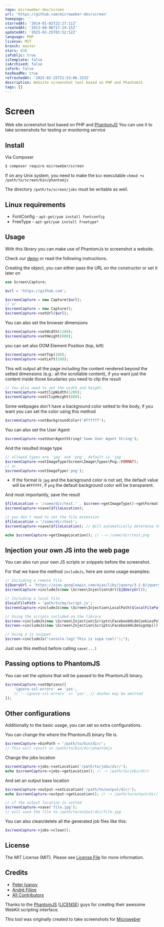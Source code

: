```yaml
---
repo: microweber-dev/screen
url: 'https://github.com/microweber-dev/screen'
homepage: ''
starredAt: '2014-01-02T22:27:11Z'
createdAt: '2013-08-06T17:14:15Z'
updatedAt: '2025-02-25T03:52:52Z'
language: PHP
license: MIT
branch: master
stars: 630
isPublic: true
isTemplate: false
isArchived: false
isFork: false
hasReadMe: true
refreshedAt: '2025-02-25T21:53:06.333Z'
description: Website screenshot tool based on PHP and PhantomJS
tags: []
---
```


# Screen

Web site screenshot tool based on PHP and [PhantomJS](https://phantomjs.org/ "")
You can use it to take screenshots for testing or monitoring service

## Install

Via Composer

``` bash
$ composer require microweber/screen
```

If on any Unix system, you need to make the `bin` executable `chmod +x /path/to/screen/bin/phantomjs`

The directory `/path/to/screen/jobs` must be writable as well.

## Linux requirements

 * FontConfig -  `apt-get/yum install fontconfig`
 * FreeType - `apt-get/yum install freetype*`

## Usage

With this library you can make use of PhantomJs to screenshot a website.

Check our [demo](/demo) or read the following instructions.

Creating the object, you can either pass the URL on the constructor or set it later on
``` php
use Screen\Capture;

$url = 'https://github.com';

$screenCapture = new Capture($url);
// or
$screenCapture = new Capture();
$screenCapture->setUrl($url);
```

You can also set the browser dimensions
``` php
$screenCapture->setWidth(1200);
$screenCapture->setHeight(800);
```

you can set also DOM Element Position (top, left)
``` php
$screenCapture->setTop(100);
$screenCapture->setLeft(100);
```

This will output all the page including the content rendered beyond the setted dimensions (e.g.: all the scrollable content), if you want just the content inside those boudaries you need to clip the result
``` php
// You also need to set the width and height.
$screenCapture->setClipWidth(1200);
$screenCapture->setClipHeight(800);
```

Some webpages don't have a background color setted to the body, if you want you can set the color using this method
``` php
$screenCapture->setBackgroundColor('#ffffff');
```

You can also set the User Agent
``` php
$screenCapture->setUserAgentString('Some User Agent String');
```

And the resulted image type
``` php
// allowed types are 'jpg' and 'png', default is 'jpg'.
$screenCapture->setImageType(Screen\Image\Types\Png::FORMAT);
// or
$screenCapture->setImageType('png');
```
* If the format is ```jpg``` and the background color is not set, the default value will be ```#FFFFFF```, if ```png``` the default background color will be transparent.

And most importantly, save the result
``` php
$fileLocation = '/some/dir/test.' . $screen->getImageType()->getFormat();
$screenCapture->save($fileLocation);

// you don't need to set the file extension
$fileLocation = '/some/dir/test';
$screenCapture->save($fileLocation); // Will automatically determine the extension type

echo $screenCapture->getImageLocation(); // --> /some/dir/test.png
```

## Injection your own JS into the web page

You can also run your own JS scripts or snippets before the screenshot.

For that we have the method ```includeJs```, here are some usage examples:

``` php
// Including a remote file
$jQueryUrl = 'https://ajax.googleapis.com/ajax/libs/jquery/3.1.0/jquery.min.js';
$screenCapture->includeJs(new \Screen\Injection\Url($jQUeryUrl));

// Including a local file
$localFilePath = 'path/to/my/script.js';
$screenCapture->includeJs(new \Screen\Injection\LocalPath($localFilePath));

// Using the scripts included on the library
$screen->includeJs(new \Screen\Injection\Scripts\FacebookHideCookiesPolicy());
$screen->includeJs(new \Screen\Injection\Scripts\FacebookHideSignUp());

// Using a js snippet
$screen->includeJs("console.log('This is supa cool!');");
```

Just use this method before calling ```save(...)```

## Passing options to PhantomJS

You can set the options that will be passed to the PhantomJS binary.

``` php
$screenCapture->setOptions([
    'ignore-ssl-errors' => 'yes',
    // '--ignore-ssl-errors' => 'yes', // dashes may be omitted
]);
```


## Other configurations
Additionally to the basic usage, you can set so extra configurations.

You can change the where the PhantomJS binary file is.
``` php
$screenCapture->binPath = '/path/to/bin/dir/';
// This will result in /path/to/bin/dir/phantomjs
```

Change the jobs location
``` php
$screenCapture->jobs->setLocation('/path/to/jobs/dir/');
echo $screenCapture->jobs->getLocation(); // -> /path/to/jobs/dir/
```

And set an output base location
``` php
$screenCapture->output->setLocation('/path/to/output/dir/');
echo $screenCapture->output->getLocation(); // -> /path/to/output/dir/

// if the output location is setted
$screenCapture->save('file.jpg');
// will save the file to /path/to/output/dir/file.jpg
```

You can also clean/delete all the generated job files like this:
``` php
$screenCapture->jobs->clean();
```

## License

The MIT License (MIT). Please see [License File](LICENSE.md) for more information.

## Credits

- [Peter Ivanov](https://github.com/peter-mw)
- [André Filipe](https://github.com/MASNathan)
- [All Contributors](../../contributors)

Thanks to the [PhantomJS](https://phantomjs.org/ "Headless browser") ([LICENSE](https://github.com/ariya/phantomjs/blob/master/LICENSE.BSD)) guys for creating their awesome WebKit scripting interface.

This tool was originally created to take screenshots for [Microweber](https://microweber.com/ "Open Source CMS")
